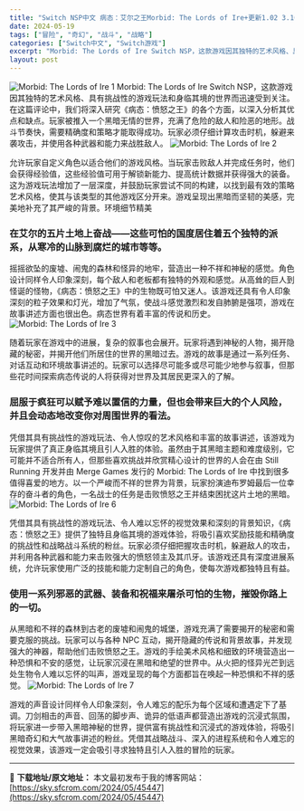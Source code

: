 ```yaml
---
title: "Switch NSP中文 病态：艾尔之王Morbid: The Lords of Ire+更新1.02 3.1G"
date: 2024-05-19
tags: ["冒险", "奇幻", "战斗", "战略"]
categories: ["Switch中文", "Switch游戏"]
excerpt: "Morbid: The Lords of Ire Switch NSP，这款游戏因其独特的艺术风格、具有挑战性的游戏玩法和身临其境的世界而迅速受到关注。在这篇评论中，我们将深入研究《病态：愤怒之王》的各个方面，以深入分析其优点和缺点。玩家被推入一个黑暗无情的世界，充满了危险的敌人和险恶的地形。战斗节&hellip;"
layout: post
---
```


<img class="aligncenter" src="https://sky.sfcrom.com/wp-content/uploads/2024/05/20240519155910-e6281.jpeg" alt="Morbid: The Lords of Ire 1" />
Morbid: The Lords of Ire Switch NSP，这款游戏因其独特的艺术风格、具有挑战性的游戏玩法和身临其境的世界而迅速受到关注。在这篇评论中，我们将深入研究《病态：愤怒之王》的各个方面，以深入分析其优点和缺点。玩家被推入一个黑暗无情的世界，充满了危险的敌人和险恶的地形。战斗节奏快，需要精确度和策略才能取得成功。玩家必须仔细计算攻击时机，躲避来袭攻击，并使用各种武器和能力来战胜敌人。

<img src="https://sky.sfcrom.com/wp-content/uploads/2024/05/20240519160301-a0ae5.jpeg" alt="Morbid: The Lords of Ire 2" />

<span>允许玩家自定义角色以适合他们的游戏风格。当玩家击败敌人并完成任务时，他们会获得经验值，这些经验值可用于解锁新能力、提高统计数据并获得强大的装备。这为游戏玩法增加了一层深度，并鼓励玩家尝试不同的构建，以找到最有效的策略艺术风格，使其与该类型的其他游戏区分开来。游戏呈现出黑暗而坚韧的美感，完美地补充了其严峻的背景。环境细节精美</span>
<h3><span>在艾尔的五片土地上奋战——这些可怕的国度居住着五个独特的派系，从寒冷的山脉到腐烂的城市等等。</span></h3>
<span>摇摇欲坠的废墟、闹鬼的森林和怪异的地牢，营造出一种不祥和神秘的感觉。角色设计同样令人印象深刻，每个敌人和老板都有独特的外观和感觉。从高耸的巨人到怪诞的怪物，《病态：愤怒之王》中的生物既可怕又迷人。该游戏还具有令人印象深刻的粒子效果和灯光，增加了气氛，使战斗感觉激烈和发自肺腑是强项，游戏在故事讲述方面也很出色。病态世界有着丰富的传说和历史。</span>

<img src="https://sky.sfcrom.com/wp-content/uploads/2024/05/20240519160311-42790.jpeg" alt="Morbid: The Lords of Ire 3" />

<span>随着玩家在游戏中的进展，复杂的叙事也会展开。玩家将遇到神秘的人物，揭开隐藏的秘密，并揭开他们所居住的世界的黑暗过去。游戏的故事是通过一系列任务、对话互动和环境故事讲述的。玩家可以选择尽可能多或尽可能少地参与叙事，但那些花时间探索病态传说的人将获得对世界及其居民更深入的了解。</span>
<h3><span>屈服于疯狂可以赋予难以置信的力量，但也会带来巨大的个人风险，并且会动态地改变你对周围世界的看法。</span></h3>
<span>凭借其具有挑战性的游戏玩法、令人惊叹的艺术风格和丰富的故事讲述，该游戏为玩家提供了真正身临其境且引人入胜的体验。虽然由于其黑暗主题和难度级别，它可能并不适合所有人，但那些喜欢挑战并欣赏精心设计的世界的人会在由 Still Running 开发并由 Merge Games 发行的 Morbid: The Lords of Ire 中找到很多值得喜爱的地方。以一个严峻而不祥的世界为背景，玩家扮演迪布罗姆最后一位幸存的奋斗者的角色，一名战士的任务是击败愤怒之王并结束困扰这片土地的黑暗。</span>

<img src="https://sky.sfcrom.com/wp-content/uploads/2024/05/20240519160312-564b2.jpeg" alt="Morbid: The Lords of Ire 6" />

<span>凭借其具有挑战性的游戏玩法、令人难以忘怀的视觉效果和深刻的背景知识，《病态：愤怒之王》提供了独特且身临其境的游戏体验，将吸引喜欢奖励技能和精确度的挑战性和战略战斗系统的粉丝。玩家必须仔细把握攻击时机，躲避敌人的攻击，并利用各种武器和能力来击败强大的愤怒领主及其爪牙。该游戏还具有深度进展系统，允许玩家使用广泛的技能和能力定制自己的角色，使每次游戏都独特且有益。</span>
<h3><span>使用一系列邪恶的武器、装备和祝福来屠杀可怕的生物，摧毁你路上的一切。</span></h3>
<span>从黑暗和不祥的森林到古老的废墟和闹鬼的城堡，游戏充满了需要揭开的秘密和需要克服的挑战。玩家可以与各种 NPC 互动，揭开隐藏的传说和背景故事，并发现强大的神器，帮助他们击败愤怒之王。游戏的手绘美术风格和细致的环境营造出一种恐惧和不安的感觉，让玩家沉浸在黑暗和绝望的世界中。从火把的怪异光芒到远处生物令人难以忘怀的叫声，游戏呈现的每个方面都旨在唤起一种恐惧和不祥的感觉。</span>

<img src="https://sky.sfcrom.com/wp-content/uploads/2024/05/20240519160313-e4d09.jpeg" alt="Morbid: The Lords of Ire 7" />

游戏的声音设计同样令人印象深刻，令人难忘的配乐为每个区域和遭遇定下了基调。刀剑相击的声音、回荡的脚步声、诡异的低语声都营造出游戏的沉浸式氛围，将玩家进一步带入黑暗神秘的世界，提供富有挑战性和沉浸式的游戏体验，将吸引黑暗奇幻和大气故事讲述的粉丝。凭借其战略战斗、深入的进程系统和令人难忘的视觉效果，该游戏一定会吸引寻求独特且引人入胜的冒险的玩家。

---
📖 **下载地址/原文地址：** 本文最初发布于我的博客网站：[https://sky.sfcrom.com/2024/05/45447](https://sky.sfcrom.com/2024/05/45447)
